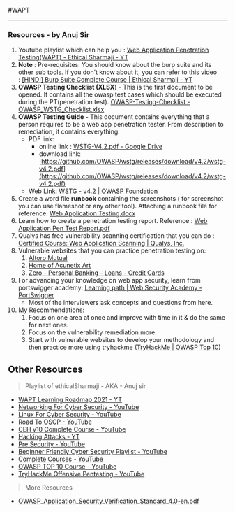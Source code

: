 #WAPT

---
### Resources - by Anuj Sir

1) Youtube playlist which can help you : [Web Application Penetration Testing(WAPT) - Ethical Sharmaji - YT](https://www.youtube.com/playlist?list=PLHOJoqBk02jQWQ7UMwRkAoznEzRtKI1zk&ab_channel=EthicalSharmaji)
2) **Note** : Pre-requisites: You should know about the burp suite and its other sub tools. If you don't know about it, you can refer to this video : [[HINDI] Burp Suite Complete Course | Ethical Sharmaji - YT](https://www.youtube.com/watch?v=mK3Hr6ktgNg&ab_channel=EthicalSharmaji)
3) **OWASP Testing Checklist (XLSX**) - This is the first document to be opened. It contains all the owasp test cases which should be executed during the PT(penetration test). [OWASP-Testing-Checklist - OWASP_WSTG_Checklist.xlsx](https://github.com/tanprathan/OWASP-Testing-Checklist/blob/master/OWASP_WSTG_Checklist.xlsx)
4) **OWASP Testing Guide** - This document contains everything that a person requires to be a web app penetration tester. From description to remediation, it contains everything.
	  - PDF link: 
		  - online link : [WSTG-V4.2.pdf - Google Drive](https://drive.google.com/file/d/1SVyqXRRcMztLAvT97Yu45BhBtWYug6uV/view)
		  - download link: [https://github.com/OWASP/wstg/releases/download/v4.2/wstg-v4.2.pdf](https://github.com/OWASP/wstg/releases/download/v4.2/wstg-v4.2.pdf)
	  - Web Link: [WSTG - v4.2 | OWASP Foundation](https://owasp.org/www-project-web-security-testing-guide/v42/)
5) Create a word file **runbook** containing the screenshots ( for screenshot you can use flameshot or any other tool). Attaching a runbook file for reference. [Web Application Testing.docx](https://drive.google.com/file/d/1G82eWAAOY_HxqF5_gwXsIj0gBMxmKJhQ/view)
 6) Learn how to create a penetration testing report. Reference : [Web Application Pen Test Report.pdf](https://ninadmathpati.com/Web%20Application%20Pen%20Test%20Report.pdf)
 7) Qualys has free vulnerability scanning certification that you can do : [Certified Course: Web Application Scanning | Qualys, Inc.](https://www.qualys.com/training/course/web-application-scanning/)
 8) Vulnerable websites that you can practice penetration testing on:
	 1) [Altoro Mutual](https://demo.testfire.net)
	 2) [Home of Acunetix Art](http://testphp.vulnweb.com/)
	 3) [Zero - Personal Banking - Loans - Credit Cards](http://zero.webappsecurity.com/)
9) For advancing your knowledge on web app security, learn from portswigger academy: [Learning path | Web Security Academy - PortSwigger](https://portswigger.net/web-security/learning-path)
	- Most of the interviewers ask concepts and questions from here.
10) My Recommendations:
	1) Focus on one area at once and improve with time in it & do the same for next ones.
	2) Focus on the vulnerability remediation more.
	3) Start with vulnerable websites to develop your methodology and then practice more using tryhackme ([TryHackMe | OWASP Top 10](https://tryhackme.com/room/owasptop10))

## Other Resources

> Playlist of ethicalSharmaji - AKA - Anuj sir

- [WAPT Learning Roadmap 2021 - YT](https://www.youtube.com/watch?v=RSyMIy2-iUc&ab_channel=EthicalSharmaji)
- [Networking For Cyber Security - YouTube](https://www.youtube.com/playlist?list=PLHOJoqBk02jR2iH1EO2KB4-8kwcagCR0i)
- [Linux For Cyber Security - YouTube](https://www.youtube.com/playlist?list=PLHOJoqBk02jRzPHNwBQ4wZhz6EfyCewxH)
- [Road To OSCP - YouTube](https://www.youtube.com/playlist?list=PLHOJoqBk02jSTNk3DmLF6pVP16kZy1gTh)
- [CEH v10 Complete Course - YouTube](https://www.youtube.com/playlist?list=PLHOJoqBk02jRzXwDRikiu13oeFAkjjzAG&ab_channel=EthicalSharmaji)
- [Hacking Attacks - YT](https://www.youtube.com/playlist?list=PLHOJoqBk02jTEZarSGNGNxWBGXeBQLd8r)
- [Pre Security - YouTube](https://www.youtube.com/playlist?list=PLHOJoqBk02jTM7E-QmAjvjJpFiXYecrVL)
- [Beginner Friendly Cyber Security Playlist - YouTube](https://www.youtube.com/playlist?list=PLHOJoqBk02jRd23PwF1kaAxYZIST-K73D&ab_channel=EthicalSharmaji)
- [Complete Courses - YouTube](https://www.youtube.com/playlist?list=PLHOJoqBk02jTj_3C2VQtkGeBJvnh2w-RL)
- [OWASP TOP 10 Course - YouTube](https://www.youtube.com/playlist?list=PLHOJoqBk02jTGXTPQJzSG8W5QxbojC2Ai)
- [TryHackMe Offensive Pentesting - YouTube](https://www.youtube.com/playlist?list=PLHOJoqBk02jSLrERbPtCLI94VcRCJ9meQ)

> More Resources

- [OWASP\_Application\_Security\_Verification\_Standard\_4.0-en.pdf](https://owasp.org/www-pdf-archive/OWASP_Application_Security_Verification_Standard_4.0-en.pdf)
